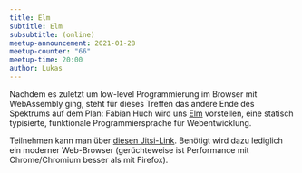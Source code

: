 ```yaml
---
title: Elm
subtitle: Elm
subsubtitle: (online)
meetup-announcement: 2021-01-28
meetup-counter: "66"
meetup-time: 20:00
author: Lukas
---
```


Nachdem es zuletzt um low-level Programmierung im Browser mit WebAssembly ging, steht
für dieses Treffen das andere Ende des Spektrums auf dem Plan:
Fabian Huch wird uns [Elm](https://elm-lang.org/) vorstellen, eine
statisch typisierte, funktionale Programmiersprache für Webentwicklung.

Teilnehmen kann man über [diesen Jitsi-Link](https://meeting.augsburg.one/aiquogohxaih).
Benötigt wird dazu lediglich ein moderner Web-Browser (gerüchteweise ist Performance
mit Chrome/Chromium besser als mit Firefox).
